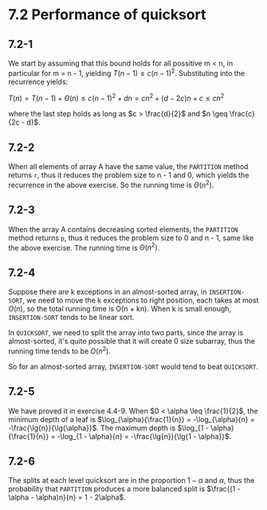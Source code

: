 # 7.2 Performance of quicksort
## 7.2-1
We start by assuming that this bound holds for all possitive m < n, in particular for m = n - 1, yielding $T(n - 1) \leq c(n - 1)^2$. Substituting into the recurrence yields:

$T(n) = T(n - 1) + \Theta(n) \leq c(n - 1)^2 + dn = cn^2 + (d-2c)n + c \leq cn^2$

where the last step holds as long as $c > \frac{d}{2}$ and $n \geq \frac{c}{2c - d}$.

## 7.2-2
When all elements of array A have the same value, the `PARTITION` method returns `r`, thus it reduces the problem size to n - 1 and 0, which yields the recurrence in the above exercise. So the running time is $\Theta(n^2)$.

## 7.2-3
When the array A contains decreasing sorted elements, the `PARTITION` method returns `p`, thus it reduces the problem size to 0 and n - 1, same like the above exercise. The running time is $\Theta(n^2)$.

## 7.2-4
Suppose there are k exceptions in an almost-sorted array, in `INSERTION-SORT`, we need to move the k exceptions to right position, each takes at most $O(n)$, so the total running time is O(n + kn). When k is small enough, `INSERTION-SORT` tends to be linear sort.

In `QUICKSORT`, we need to split the array into two parts, since the array is almost-sorted, it's quite possible that it will create 0 size subarray, thus the running time tends to be $O(n^2)$.

So for an almost-sorted array, `INSERTION-SORT` would tend to beat `QUICKSORT`.

## 7.2-5
We have proved it in exercise 4.4-9. When $0 < \alpha \leq \frac{1}{2}$, the minimum depth of a leaf is $\log_{\alpha}{\frac{1}{n}} = -\log_{\alpha}{n} = -\frac{\lg{n}}{\lg{\alpha}}$. The maximum depth is $\log_{1 - \alpha}{\frac{1}{n}} = -\log_{1 - \alpha}{n} = -\frac{\lg{n}}{\lg{1 - \alpha}}$.

## 7.2-6
The splits at each level quicksort are in the proportion $1 - \alpha$ and $\alpha$, thus the probability that `PARTITION` produces a more balanced split is $\frac{(1 - \alpha - \alpha)n}{n} = 1 - 2\alpha$.